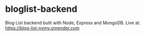 # bloglist-backend

Blog List backend built with Node, Express and MongoDB.
Live at: https://blog-list-nymy.onrender.com
